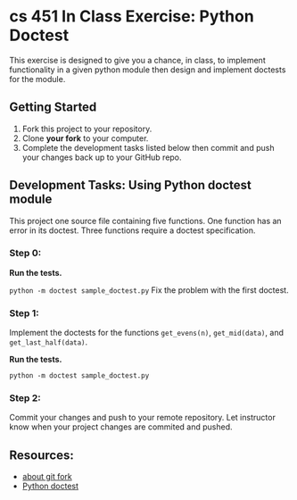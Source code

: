 # cs 451 In Class Exercise: Python Doctest
This exercise is designed to give you a chance, in class, to implement functionality in a given python module then design and implement doctests for the module. 

## Getting Started

1. Fork this project to your repository.
2. Clone **your fork** to your computer.
3. Complete the development tasks listed below then commit and push your changes back up to your GitHub repo.

## Development Tasks: Using Python doctest module
This project one source file containing five functions. One function has an error in its doctest. Three functions require a doctest specification.

### Step 0:
**Run the tests.**

```python -m doctest sample_doctest.py```
Fix the problem with the first doctest.

### Step 1:
Implement the doctests for the functions ```get_evens(n)```, ```get_mid(data)```, and ```get_last_half(data)```.

**Run the tests.**

```python -m doctest sample_doctest.py```

### Step 2:
Commit your changes and push to your remote repository. Let instructor know when your project changes are commited and pushed.

## Resources:
- [about git fork](https://help.github.com/articles/fork-a-repo/)
- [Python doctest](https://docs.python.org/3.7/library/doctest.html)